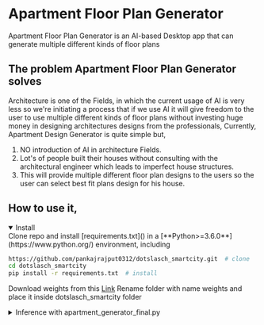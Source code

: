 # Apartment Floor Plan Generator
Apartment Floor Plan Generator is an AI-based Desktop app that can generate multiple different kinds of floor plans



## The problem Apartment Floor Plan Generator solves
Architecture is one of the Fields, in which the current usage of AI is very less so we're initiating a process that if we use AI it will give freedom to the user to use multiple different kinds of floor plans without investing huge money in designing architectures designs from the professionals,
Currently, Apartment Design Generator is quite simple but,
1) NO introduction of AI in architecture Fields.
2) Lot's of people built their houses without consulting with the architectural engineer which leads to imperfect house structures.
3) This will provide multiple different floor plan designs to the users so the user can select best fit plans design for his house.

## How to use it,
<details open>
<summary>Install</summary>
Clone repo and install [requirements.txt]() in a
[**Python>=3.6.0**](https://www.python.org/) environment, including

```bash
https://github.com/pankajrajput0312/dotslasch_smartcity.git  # clone
cd dotslasch_smartcity
pip install -r requirements.txt  # install
```

Download weights from this [Link](https://drive.google.com/drive/folders/1ruDtsEx0feTdFYE2BtSxVGSWshppkX8G?usp=sharing)
Rename folder with name weights and place it inside dotslasch_smartcity folder

<details>
<summary>Inference with apartment_generator_final.py</summary>

```bash
python apartment_generator_final.py
```
 

## Challenges we ran into
We faced multiple challenges in this project,
1) our biggest challenge is, finding a dataset, there is no open-source dataset available for the floor plan design generation.
So we talked to the Walkin design studio to provide architecture furniture designs to us.
2) Even after getting furniture design problem doesn't resolve because each and every furniture designs are different, so we planned to regenerate the dataset using those floor plans designs. for that we label each and every region of furniture, then write code to make it generalize
3) Connecting the Deep Learning model with the GUI.

